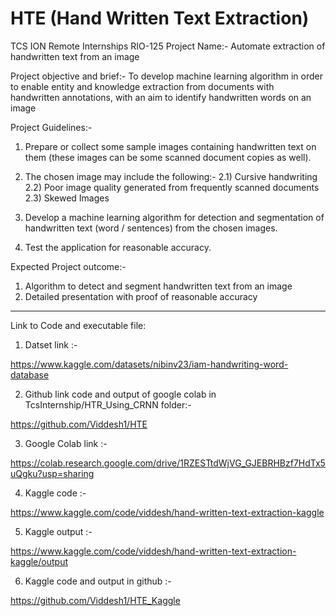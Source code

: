 # HTE (Hand Written Text Extraction)

TCS ION Remote Internships RIO-125
Project Name:- Automate extraction of handwritten text from an image

Project objective and brief:-
To develop machine learning algorithm in order to enable entity and knowledge extraction from documents with handwritten 
annotations, with an aim to identify handwritten words on an image

Project Guidelines:-
1) Prepare or collect some sample images containing handwritten text on them
(these images can be some scanned document copies as well).

2) The chosen image may include the following:-
	2.1) Cursive handwriting
	2.2) Poor image quality generated from frequently scanned documents
	2.3) Skewed Images
	
3) Develop a machine learning algorithm for detection and segmentation of handwritten text (word / sentences) from the
chosen images.

4) Test the application for reasonable accuracy.

Expected Project outcome:-
1) Algorithm to detect and segment handwritten text from an image
2) Detailed presentation with proof of reasonable accuracy

---
Link to Code and executable file:

1) Datset link :- 

https://www.kaggle.com/datasets/nibinv23/iam-handwriting-word-database

2) Github link code and output of google colab in TcsInternship/HTR_Using_CRNN folder:- 

https://github.com/Viddesh1/HTE

3) Google Colab link :-

https://colab.research.google.com/drive/1RZESTtdWjVG_GJEBRHBzf7HdTx5uQgku?usp=sharing

4) Kaggle code :- 

https://www.kaggle.com/code/viddesh/hand-written-text-extraction-kaggle

5) Kaggle output :- 

https://www.kaggle.com/code/viddesh/hand-written-text-extraction-kaggle/output

6) Kaggle code and output in github :-

https://github.com/Viddesh1/HTE_Kaggle


